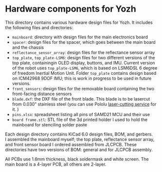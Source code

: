 # Hardware components for Yozh

This directory contains various hardware design files for Yozh. It includes
the following files and directories:

* `mainboard`: directory with design files for the main electronics board
* `spacer`: design files for the  spacer,  which goes between the main board and the chassis
* `reflectance_sensor_array`: design files for the reflectance sensor array   
* `top_plate`, `top_plate-LSM6`: design files for two different versions of the  
   top plate, containingin OLED display, buttons, and IMU. Current version of
   the robot uses `top_plate-LSM6`, which is based on LSM6DSL 6 degree of freedom
   Inertial Motion Unit.
   Folder `top_plate` contains design based on ICM42968 9DOF IMU; this is work in progress to be used in future versions.
* `front_sensors`: design files for  the removable board containing the two front-facing distance sensors
* `blade.dxf`: the DXF file of the front blade. This blade is to be lasercut
  from 0.030" stainless steel (you can use Pololu [laser-cutting service](https://www.pololu.com/product/749)  for it. )
* `pins.xlsx`: spreadsheet listing all pins of SAMD21 MCU and their use
* `board frame.stl`: STL file of the 3d printed holder I used to hold the mainboard
   for stenciling solder paste

Each design directory contains KiCad 6.0  design files, BOM, and gerbers.  
I assembled the mainboard myself; the top plate, reflectance sensor array, and front sensor board I ordered assembled from JLCPCB. These directories  have two versions of BOM: general and for JLCPCB assembly.

All PCBs use 1.6mm thickness, black soldermask and white screen. The main board
is a 4-layer PCB, all others are 2-layer.
